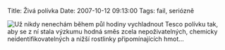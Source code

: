 Title: Živá polívka
Date: 2007-10-12 09:13:00
Tags: fail, seriózně

![Už nikdy nenechám během půl hodiny vychladnout Tesco polívku tak, aby se z ní stala výzkumu hodná směs zcela nepoživatelných, chemicky neidentifikovatelných a nižší rostlinky připomínajících hmot…]({static}/images/5.jpg)
